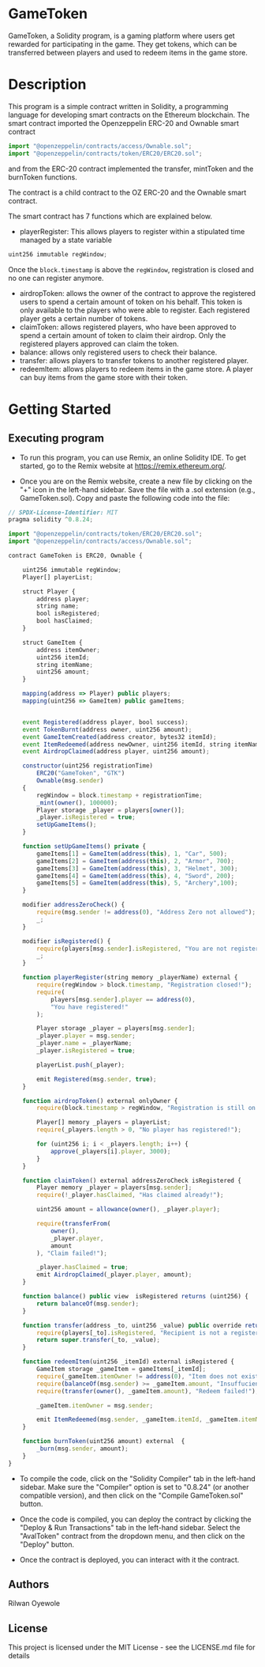 # GameToken

GameToken, a Solidity program, is a gaming platform where users get rewarded for participating in the game. They get tokens, which can be transferred between players and used to redeem items in the game store.

# Description

This program is a simple contract written in Solidity, a programming language for developing smart contracts on the Ethereum blockchain. The smart contract imported the Openzeppelin ERC-20 and Ownable smart contract

```javascript
import "@openzeppelin/contracts/access/Ownable.sol";
import "@openzeppelin/contracts/token/ERC20/ERC20.sol";
```
and from the ERC-20 contract implemented the transfer, mintToken and the burnToken functions.

The contract is a child contract to the OZ ERC-20 and the Ownable smart contract.

The smart contract has 7 functions which are explained below.
- playerRegister: This allows players to register within a stipulated time managed by a state variable
```javascript
uint256 immutable regWindow;
```
Once the ```block.timestamp``` is above the ```regWindow```, registration is closed and no one can register anymore.
- airdropToken: allows the owner of the contract to approve the registered users to spend a certain amount of token on his behalf. This token is only available to the players who were able to register. Each registered player gets a certain number of tokens.
- claimToken: allows registered players, who have been approved to spend a certain amount of token to claim their airdrop. Only the registered players approved can claim the token.
- balance: allows only registered users to check their balance.
- transfer: allows players to  transfer tokens to another registered player.
- redeemItem: allows players to redeem items in the game store. A player can buy items from the game store with their token.
  
# Getting Started

## Executing program

- To run this program, you can use Remix, an online Solidity IDE. To get started, go to the Remix website at https://remix.ethereum.org/.

- Once you are on the Remix website, create a new file by clicking on the "+" icon in the left-hand sidebar. Save the file with a .sol extension (e.g., GameToken.sol). Copy and paste the following code into the file:

```javascript
// SPDX-License-Identifier: MIT
pragma solidity ^0.8.24;

import "@openzeppelin/contracts/token/ERC20/ERC20.sol";
import "@openzeppelin/contracts/access/Ownable.sol";

contract GameToken is ERC20, Ownable {

    uint256 immutable regWindow;
    Player[] playerList;

    struct Player {
        address player;
        string name;
        bool isRegistered;
        bool hasClaimed;
    }

    struct GameItem {
        address itemOwner;
        uint256 itemId;
        string itemName;
        uint256 amount;
    }

    mapping(address => Player) public players;
    mapping(uint256 => GameItem) public gameItems;


    event Registered(address player, bool success);
    event TokenBurnt(address owner, uint256 amount);
    event GameItemCreated(address creator, bytes32 itemId);
    event ItemRedeemed(address newOwner, uint256 itemId, string itemName);
    event AirdropClaimed(address player, uint256 amount);

    constructor(uint256 registrationTime)
        ERC20("GameToken", "GTK")
        Ownable(msg.sender)
    {
        regWindow = block.timestamp + registrationTime;
        _mint(owner(), 100000);
        Player storage _player = players[owner()];
        _player.isRegistered = true;
        setUpGameItems();
    }

    function setUpGameItems() private {
        gameItems[1] = GameItem(address(this), 1, "Car", 500);
        gameItems[2] = GameItem(address(this), 2, "Armor", 700);
        gameItems[3] = GameItem(address(this), 3, "Helmet", 300);
        gameItems[4] = GameItem(address(this), 4, "Sword", 200);
        gameItems[5] = GameItem(address(this), 5, "Archery",100);
    }

    modifier addressZeroCheck() {
        require(msg.sender != address(0), "Address Zero not allowed");
        _;
    }

    modifier isRegistered() {
        require(players[msg.sender].isRegistered, "You are not registered!");
        _;
    }

    function playerRegister(string memory _playerName) external {
        require(regWindow > block.timestamp, "Registration closed!");
        require(
            players[msg.sender].player == address(0),
            "You have registered!"
        );

        Player storage _player = players[msg.sender];
        _player.player = msg.sender;
        _player.name = _playerName;
        _player.isRegistered = true;

        playerList.push(_player);

        emit Registered(msg.sender, true);
    }

    function airdropToken() external onlyOwner {
        require(block.timestamp > regWindow, "Registration is still on!");

        Player[] memory _players = playerList;
        require(_players.length > 0, "No player has registered!");

        for (uint256 i; i < _players.length; i++) {
            approve(_players[i].player, 3000);
        }
    }

    function claimToken() external addressZeroCheck isRegistered {
        Player memory _player = players[msg.sender];
        require(!_player.hasClaimed, "Has claimed already!");

        uint256 amount = allowance(owner(), _player.player);

        require(transferFrom(
            owner(),
            _player.player,
            amount
        ), "Claim failed!");

        _player.hasClaimed = true;
        emit AirdropClaimed(_player.player, amount);
    }

    function balance() public view  isRegistered returns (uint256) {
        return balanceOf(msg.sender);
    }

    function transfer(address _to, uint256 _value) public override returns(bool) {
        require(players[_to].isRegistered, "Recipient is not a registered player!");
        return super.transfer(_to, _value);
    }

    function redeemItem(uint256 _itemId) external isRegistered {
        GameItem storage _gameItem = gameItems[_itemId];
        require(_gameItem.itemOwner != address(0), "Item does not exist!");
        require(balanceOf(msg.sender) >= _gameItem.amount, "Insuffucient balance");
        require(transfer(owner(), _gameItem.amount), "Redeem failed!");

        _gameItem.itemOwner = msg.sender;

        emit ItemRedeemed(msg.sender, _gameItem.itemId, _gameItem.itemName);
    }

    function burnToken(uint256 amount) external  {
        _burn(msg.sender, amount);
    }   
}
```
- To compile the code, click on the "Solidity Compiler" tab in the left-hand sidebar. Make sure the "Compiler" option is set to "0.8.24" (or another compatible version), and then click on the "Compile GameToken.sol" button.

- Once the code is compiled, you can deploy the contract by clicking the "Deploy & Run Transactions" tab in the left-hand sidebar. Select the "AvalToken" contract from the dropdown menu, and then click on the "Deploy" button.

- Once the contract is deployed, you can interact with it the contract.

## Authors

Rilwan Oyewole

## License

This project is licensed under the MIT License - see the LICENSE.md file for details
